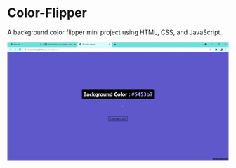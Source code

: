 # Color-Flipper
A background color flipper mini project using HTML, CSS, and JavaScript.

![Alt text](cp.gif.gif) 

